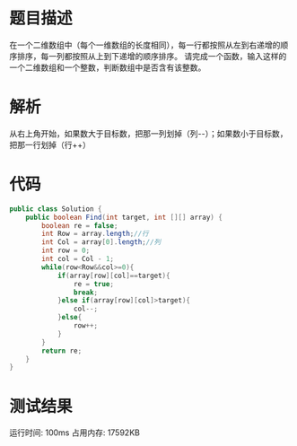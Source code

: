 # 题目描述
在一个二维数组中（每个一维数组的长度相同），每一行都按照从左到右递增的顺序排序，每一列都按照从上到下递增的顺序排序。
请完成一个函数，输入这样的一个二维数组和一个整数，判断数组中是否含有该整数。
# 解析
从右上角开始，如果数大于目标数，把那一列划掉（列--）；如果数小于目标数，把那一行划掉（行++）
# 代码
```java
public class Solution {
    public boolean Find(int target, int [][] array) {
        boolean re = false;
        int Row = array.length;//行
        int Col = array[0].length;//列
        int row = 0;
        int col = Col - 1;
        while(row<Row&&col>=0){
            if(array[row][col]==target){
                re = true;
                break;
            }else if(array[row][col]>target){
                col--;
            }else{
                row++;
            }
        }
        return re;
    }
}
```
# 测试结果
运行时间: 100ms 占用内存: 17592KB
